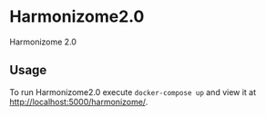 # Harmonizome2.0
Harmonizome 2.0

## Usage
To run Harmonizome2.0 execute `docker-compose up` and view it at <http://localhost:5000/harmonizome/>.
